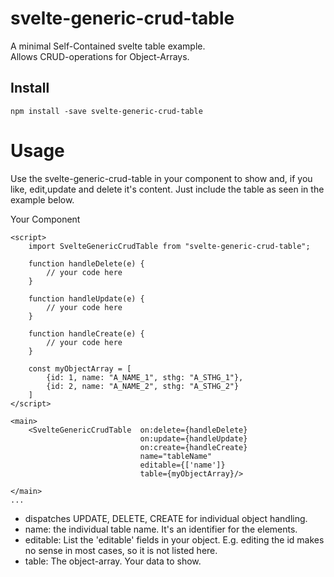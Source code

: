 # svelte-generic-crud-table

A minimal Self-Contained svelte table example.  
Allows CRUD-operations for Object-Arrays.

## Install

```
npm install -save svelte-generic-crud-table
```

# Usage
Use the svelte-generic-crud-table in your component to show and, if you like, edit,update and delete it's content.
Just include the table as seen in the example below.


Your Component

```
<script>
    import SvelteGenericCrudTable from "svelte-generic-crud-table";

    function handleDelete(e) {
        // your code here
    }

    function handleUpdate(e) {
        // your code here
    }

    function handleCreate(e) {
        // your code here
    }

    const myObjectArray = [
        {id: 1, name: "A_NAME_1", sthg: "A_STHG_1"},
        {id: 2, name: "A_NAME_2", sthg: "A_STHG_2"}
    ]
</script>

<main>
    <SvelteGenericCrudTable  on:delete={handleDelete}
                             on:update={handleUpdate}
                             on:create={handleCreate}
                             name="tableName"
                             editable={['name']}
                             table={myObjectArray}/>

</main>
...
```

- dispatches UPDATE, DELETE, CREATE for individual object handling.
- name: the individual table name. It's an identifier for the elements.
- editable: List the 'editable' fields in your object. E.g. editing the id makes no sense in most cases, so it is not listed here.
- table: The object-array. Your data to show.
